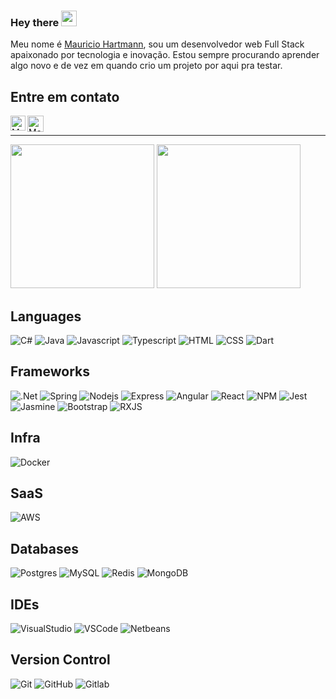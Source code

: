 ### Hey there <img src="https://media.giphy.com/media/hvRJCLFzcasrR4ia7z/giphy.gif" width="25px">

Meu nome é [Mauricio Hartmann](https://www.linkedin.com/in/mauricio-hartmann/), sou um desenvolvedor web Full Stack apaixonado por tecnologia e inovação. Estou sempre procurando aprender algo novo e de vez em quando crio um projeto por aqui pra testar.

## Entre em contato

<p style="justify-content:center width: 100%">
   <a href="https://www.linkedin.com/in/mauricio-hartmann/">
    <img align="left" alt="Mauricio Hartmann | Linkedin" width="24px" src="https://github.com/TheDudeThatCode/TheDudeThatCode/blob/master/Assets/Linkedin.svg" />
  </a> &nbsp;&nbsp;
  <a href="mailto:mauricio.hartmann@outlook.com">
    <img align="left" alt="Mauricio Hartmann | Outlook" width="26px" src="https://github.com/sempostma/office365-icons/blob/master/svg/outlook.svg" />
  </a>
</p>

--------------------------------------------

<p>
  <img height="230px" src="https://github-readme-stats.vercel.app/api/top-langs/?username=mauricio-hartmann&theme=dark&show_icons=true"/>
  <img height="230px" src="https://github-readme-stats.vercel.app/api?username=mauricio-hartmann&theme=dark&show_icons=true"/>
</p>

## Languages
![C#](https://img.shields.io/badge/C%23-239120?style=for-the-badge&logo=c-sharp&logoColor=white)
![Java](https://img.shields.io/badge/Java-ED8B00?style=for-the-badge&logo=java&logoColor=white)
![Javascript](https://img.shields.io/badge/JavaScript-F7DF1E?style=for-the-badge&logo=javascript&logoColor=black)
![Typescript](https://img.shields.io/badge/TypeScript-007ACC?style=for-the-badge&logo=typescript&logoColor=white)
![HTML](https://img.shields.io/badge/HTML5-E34F26?style=for-the-badge&logo=html5&logoColor=white)
![CSS](https://img.shields.io/badge/CSS3-1572B6?style=for-the-badge&logo=css3&logoColor=white)
![Dart](https://img.shields.io/badge/Dart-0175C2?style=for-the-badge&logo=dart&logoColor=white)

## Frameworks
![.Net](https://img.shields.io/badge/.NET_Core-5C2D91?style=for-the-badge&logo=.net&logoColor=white)
![Spring](https://img.shields.io/badge/Spring_Boot-6DB33F?style=for-the-badge&logo=spring&logoColor=white)
![Nodejs](https://img.shields.io/badge/Node.js-339933?style=for-the-badge&logo=nodedotjs&logoColor=white)
![Express](https://img.shields.io/badge/express-%23404d59.svg?style=for-the-badge&logo=express&logoColor=%2361DAFB)
![Angular](https://img.shields.io/badge/Angular-DD0031?style=for-the-badge&logo=angular&logoColor=white)
![React](https://img.shields.io/badge/react-%2320232a.svg?style=for-the-badge&logo=react&logoColor=%2361DAFB)
![NPM](https://img.shields.io/badge/npm-CB3837?style=for-the-badge&logo=npm&logoColor=white)
![Jest](https://img.shields.io/badge/Jest-C21325?style=for-the-badge&logo=jest&logoColor=white)
![Jasmine](https://img.shields.io/badge/Jasmine-%238A4182?style=for-the-badge&logo=Jasmine&logoColor=white)
![Bootstrap](https://img.shields.io/badge/Bootstrap-563D7C?style=for-the-badge&logo=bootstrap&logoColor=white)
![RXJS](https://img.shields.io/badge/rxjs-%23B7178C.svg?style=for-the-badge&logo=reactivex&logoColor=white)

## Infra
![Docker](https://img.shields.io/badge/docker-%230db7ed.svg?style=for-the-badge&logo=docker&logoColor=white)

## SaaS
![AWS](https://img.shields.io/badge/AWS-%23FF9900.svg?style=for-the-badge&logo=amazon-aws&logoColor=white)

## Databases
![Postgres](https://img.shields.io/badge/postgres-%23316192.svg?style=for-the-badge&logo=postgresql&logoColor=white)
![MySQL](https://img.shields.io/badge/MySQL-blue?style=for-the-badge&logo=mysql&logoColor=white)
![Redis](https://img.shields.io/badge/redis-%23DD0031.svg?&style=for-the-badge&logo=redis&logoColor=white)
![MongoDB](https://img.shields.io/badge/MongoDB-4EA94B?style=for-the-badge&logo=mongodb&logoColor=white)

## IDEs
![VisualStudio](https://img.shields.io/badge/Visual_Studio-5C2D91?style=for-the-badge&logo=visual%20studio&logoColor=white)
![VSCode](https://img.shields.io/badge/VisualStudioCode-0078d7.svg?style=for-the-badge&logo=visual-studio-code&logoColor=white)
![Netbeans](https://img.shields.io/badge/NetBeansIDE-1B6AC6.svg?style=for-the-badge&logo=apache-netbeans-ide&logoColor=white)

## Version Control
![Git](https://img.shields.io/badge/git-%23F05033.svg?style=for-the-badge&logo=git&logoColor=white)
![GitHub](https://img.shields.io/badge/github-%23121011.svg?style=for-the-badge&logo=github&logoColor=white)
![Gitlab](https://img.shields.io/badge/GitLab-330F63?style=for-the-badge&logo=gitlab&logoColor=white)
